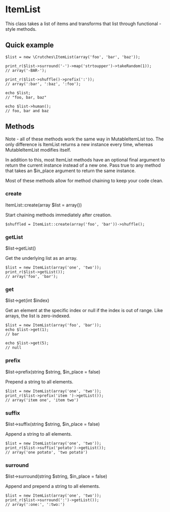 ItemList
========

This class takes a list of items and transforms that list through
functional - style methods.

## Quick example

    $list = new \Crutches\ItemList(array('foo', 'bar', 'baz'));

    print_r($list->surround('-')->map('strtoupper')->takeRandom(1));
    // array('-BAR-');

    print_r($list->shuffle()->prefix(':'));
    // array(':bar', ':baz', ':foo');

    echo $list;
    // "foo, bar, baz"

    echo $list->human();
    // foo, bar and baz

## Methods

Note - all of these methods work the same way in MutableItemList
too. The only difference is ItemList returns a new instance every
time, whereas MutableItemList modifies itself.

In addition to this, most ItemList methods have an optional final
argument to return the current instance instead of a new one. Pass
true to any method that takes an $in_place argument to return the same
instance.

Most of these methods allow for method chaining to keep your code clean.

### create

ItemList::create(array $list = array())

Start chaining methods immediately after creation.

    $shuffled = ItemList::create(array('foo', 'bar'))->shuffle();

### getList

$list->getList()

Get the underlying list as an array.

    $list = new ItemList(array('one', 'two'));
    print_r($list->getList());
    // array('foo', 'bar');

### get

$list->get(int $index)

Get an element at the specific index or null if the index is out of
range. Like arrays, the list is zero-indexed.

    $list = new ItemList(array('foo', 'bar'));
    echo $list->get(1);
    // bar

    echo $list->get(5);
    // null

### prefix

$list->prefix(string $string, $in_place = false)

Prepend a string to all elements.

    $list = new ItemList(array('one', 'two'));
    print_r($list->prefix('item ')->getList());
    // array('item one', 'item two')

### suffix

$list->suffix(string $string, $in_place = false)

Append a string to all elements.

    $list = new ItemList(array('one', 'two'));
    print_r($list->suffix('potato')->getList());
    // array('one potato', 'two potato')

### surround

$list->surround(string $string, $in_place = false)

Append and prepend a string to all elements.

    $list = new ItemList(array('one', 'two'));
    print_r($list->surround(':')->getList());
    // array(':one:', ':two:')
